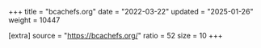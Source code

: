+++
title = "bcachefs.org"
date = "2022-03-22"
updated = "2025-01-26"
weight = 10447

[extra]
source = "https://bcachefs.org/"
ratio = 52
size = 10
+++
